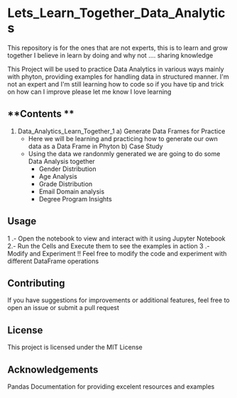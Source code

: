 # **Lets_Learn_Together_Data_Analytics**
This repository is for the ones that are not experts, this is to learn and grow together I believe in learn by doing and why not .... sharing knowledge

This Project will be used to practice Data Analytics in various ways mainly with phyton, providing examples for handling data in structured manner. 
I'm not an expert and I'm still learning how to code so if you have tip and trick on how can I improve please let me know I love learning 

## **Contents **

1) Data_Analytics_Learn_Together_1
   a) Generate Data Frames for Practice
     - Here we will be learning and practicing how to generate our own data as a Data Frame in Phyton
   b) Case Study
     - Using the data we randonmly generated we are going to do some Data Analysis together
       - Gender Distribution
       - Age Analysis
       - Grade Distribution
       - Email Domain analysis
       - Degree Program Insights
      
## **Usage**   

1 .- Open the notebook to view and interact with it using Jupyter Notebook
2.-  Run the Cells and Execute them to see the examples in action
3 .- Modify and Experiment !! Feel free to modify the code and experiment with different DataFrame operations

## Contributing

If you have suggestions for improvements or additional features, feel free to open an issue or submit a pull request

## License

This project is licensed under the MIT License

## Acknowledgements

Pandas Documentation for providing excelent resources and examples
